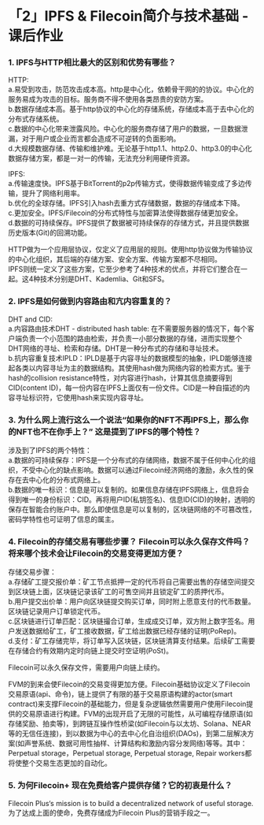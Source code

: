 # 「2」IPFS & Filecoin简介与技术基础 - 课后作业

### 1. IPFS与HTTP相比最大的区别和优势有哪些？ 
   HTTP:  
    a.易受到攻击，防范攻击成本高。http是中心化，依赖骨干网的的协议。中心化的服务易成为攻击的目标。服务商不得不使用各类昂贵的安防方案。  
    b.数据存储成本高。基于http协议的中心化的存储系统，存储成本高于去中心化的分布式存储系统。  
    c.数据的中心化带来泄露风险。中心化的服务商存储了用户的数据，一旦数据泄漏，对于用户或企业而言都会造成不可逆转的负面影响。  
    d.大规模数据存储、传输和维护难。无论基于http1.1、http2.0、http3.0的中心化数据存储方案，都是一对一的传输，无法充分利用硬件资源。

   IPFS:  
    a.传输速度快。IPFS基于BitTorrent的p2p传输方式，使得数据传输变成了多边传输，提升了网络利用率。  
    b.优化的全球存储。IPFS引入hash去重方式存储数据，数据的存储成本下降。  
    c.更加安全。IPFS/Filecoin的分布式特性与加密算法使得数据存储更加安全。  
    d.数据的可持续保存。IPFS提供了数据被可持续保存的存储方式，并且提供数据历史版本(Git)的回溯功能。

   HTTP做为一个应用层协议，仅定义了应用层的规则。使用http协议做为传输协议的中心化组织，其后端的存储方案、安全方案、传输方案都不尽相同。  
   IPFS则统一定义了这些方案，它至少参考了4种技术的优点，并将它们整合在一起。这4种技术分别是DHT、Kademlia、Git和SFS。

### 2. IPFS是如何做到内容路由和亢内容重复的？
DHT and CID:  
    a.内容路由技术DHT - distributed hash table: 在不需要服务器的情况下，每个客户端负责一个小范围的路由检索，并负责一小部分数据的存储，进而实现整个DHT网络的寻址、检索和存储。DHT是一种分布式的存储和寻址技术。  
    b.抗内容重复技术IPLD：IPLD是基于内容寻址的数据模型的抽象，IPLD能够连接起各类以内容寻址为主的数据结构。其使用hash做为网络内容的检索方式。鉴于hash的collision resistance特性，对内容进行hash，计算其信息摘要得到CID(content ID)，每一份内容在IPFS上面仅有一份文件。CID是一种自描述的内容寻址标识符，它使用hash来实现内容寻址。

### 3. 为什么网上流行这么一个说法“如果你的NFT不再IPFS上，那么你的NFT也不在你手上？” 这是提到了IPFS的哪个特性？

涉及到了IPFS的两个特性：  
    a.数据的可持续保存：IPFS是一个分布式的存储网络，数据不属于任何中心化的组织，不受中心化的缺点影响。数据可以通过Filecoin经济网络的激励，永久性的保存在去中心化的分布式网络上。  
    b.数据的唯一标识：信息是可以复制的。如果信息存储在IPFS网络上，信息将会得到唯一的身份标识：CID。再将用户ID(私钥签名)、信息ID(CID)的映射，透明的保存在智能合约账户中。那么即使信息是可以复制的，区块链网络的不可篡改性，密码学特性也可证明了信息的属主。

### 4. Filecoin的存储交易有哪些步骤？ Filecoin可以永久保存文件吗？ 将来哪个技术会让Filecoin的交易变得更加方便？

存储交易步骤：  
    a.存储矿工提交报价单：矿工节点抵押一定的代币将自己需要出售的存储空间提交到区块链上面，区块链记录该矿工的可售空间并且锁定矿工的质押代币。  
    b.用户提交出价单：用户向区块链提交购买订单，同时附上愿意支付的代币数量。区块链记录用户订单锁定代币。  
    c.区块链进行订单匹配：区块链撮合订单，生成成交订单，双方附上数字签名。用户发送数据给矿工，矿工接收数据，矿工给出数据已经存储的证明(PoRep)。  
    d.支付：矿工存储完毕，将订单写入区块链，区块链清算支付结果。后续矿工需要在存储合约有效期内定时向链上提交时空证明(PoSt)。

Filecoin可以永久保存文件，需要用户向链上续约。

FVM的到来会使Filecoin的交易变得更加方便。Filecoin基础协议定义了Filecoin交易原语(api、命令)，链上提供了有限的基于交易原语构建的actor(smart contract)来支撑Filecoin的基础能力，但是复杂逻辑依然需要用户使用Filecoin提供的交易原语进行构建。FVM的出现开启了无限的可能性，从可编程存储原语(如存储奖励、拍卖等)，到跨链互操作性桥梁(如Filecoin与以太坊、Solana、NEAR等的无信任连接)，到以数据为中心的去中心化自治组织(DAOs)，到第二层解决方案(如声誉系统、数据可用性抽样、计算结构和激励内容分发网络)等等。其中：Perpetual storage，Perpetual storage, Perpetual storage, Repair workers都将使整个交易生态更加的自动化。

### 5. 为何Filecoin+ 现在免费给客户提供存储？它的初衷是什么？
Filecoin Plus‘s mission is to build a decentralized network of useful storage.  
为了达成上面的使命，免费存储成为Filecoin Plus的营销手段之一。
